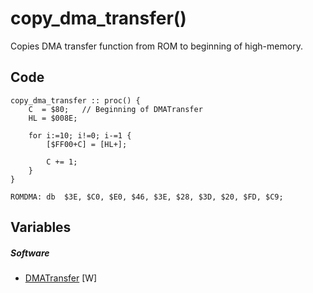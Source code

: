 # copy_dma_transfer()
Copies DMA transfer function from ROM to beginning of high-memory.
## Code
```
copy_dma_transfer :: proc() {
	C  = $80;   // Beginning of DMATransfer
	HL = $008E;
	
	for i:=10; i!=0; i-=1 {
		[$FF00+C] = [HL+];
		
		C += 1;
	}
}

ROMDMA: db  $3E, $C0, $E0, $46, $3E, $28, $3D, $20, $FD, $C9;
```
## Variables
##### Software
- [DMATransfer](variables/software/FF80-FF89.md) [W]